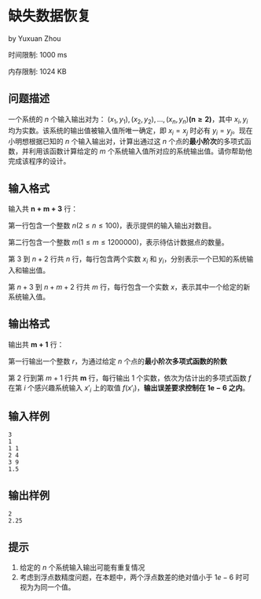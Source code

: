 # 缺失数据恢复

by  Yuxuan Zhou

时间限制: 1000 ms

内存限制: 1024 KB

## 问题描述

一个系统的 $n$ 个输入输出对为： $(x_1, y_1), (x_2, y_2), \dots, (x_n, y_n)\boldsymbol{(n\geq 2)}$，其中 $x_i, y_i$ 均为实数。该系统的输出值被输入值所唯一确定，即 $x_i=x_j$ 时必有 $y_i=y_j$。现在小明想根据已知的 $n$ 个输入输出对，计算出通过这 $n$ 个点的**最小阶次**的多项式函数，并利用该函数计算给定的 $m$ 个系统输入值所对应的系统输出值。请你帮助他完成该程序的设计。
 
## 输入格式

输入共 $\boldsymbol{n+m+3}$ 行：

第一行包含一个整数 $n (2\leq n\leq 100)$，表示提供的输入输出对数目。

第二行包含一个整数 $m (1\leq m\leq 1200000)$，表示待估计数据点的数量。

第 $3$ 到 $n+2$ 行共 $n$ 行，每行包含两个实数 $x_i$ 和 $y_i$，分别表示一个已知的系统输入和输出值。

第 $n+3$ 到 $n+m+2$ 行共 $m$ 行，每行包含一个实数 $x$，表示其中一个给定的新系统输入值。

## 输出格式

输出共 $\boldsymbol{m+1}$ 行：

第一行输出一个整数 $r$，为通过给定 $n$ 个点的**最小阶次多项式函数的阶数**

第 $2$ 行到第 $m+1$ 行共 $\boldsymbol{m}$ 行，每行输出 $1$ 个实数，依次为估计出的多项式函数 $f$ 在第 $i$ 个感兴趣系统输入 $x'_i$ 上的取值 $f(x'_i)$，**输出误差要求控制在 $\boldsymbol{1e-6}$ 之内**。

## 输入样例

```
3
1
1 1
2 4
3 9
1.5
```

## 输出样例

```
2
2.25
```

## 提示

1. 给定的 $n$ 个系统输入输出可能有重复情况
2. 考虑到浮点数精度问题，在本题中，两个浮点数差的绝对值小于 $1e-6$ 时可视为为同一个值。